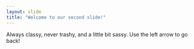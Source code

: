 ```yaml
---
layout: slide
title: "Welcome to our second slide!"
---
```

Always classy, never trashy, and a little bit sassy.
Use the left arrow to go back!
